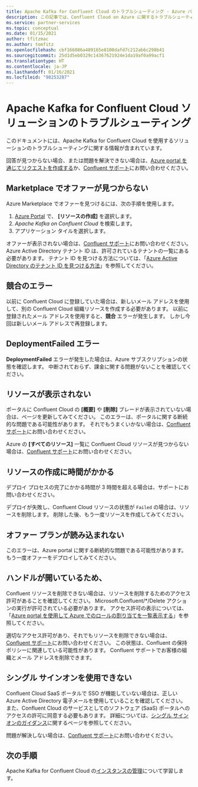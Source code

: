 ```yaml
---
title: Apache Kafka for Confluent Cloud のトラブルシューティング - Azure パートナー ソリューション
description: この記事では、Confluent Cloud on Azure に関するトラブルシューティングとよく寄せられる質問 (FAQ) について説明します。
ms.service: partner-services
ms.topic: conceptual
ms.date: 01/15/2021
author: tfitzmac
ms.author: tomfitz
ms.openlocfilehash: cbf166086a489165e8100dafd7c212ab6c298b41
ms.sourcegitcommit: 25d1d5eb0329c14367621924e1da19af0a99acf1
ms.translationtype: HT
ms.contentlocale: ja-JP
ms.lasthandoff: 01/16/2021
ms.locfileid: "98253287"
---
```

# <a name="troubleshooting-apache-kafka-for-confluent-cloud-solutions"></a>Apache Kafka for Confluent Cloud ソリューションのトラブルシューティング

このドキュメントには、Apache Kafka for Confluent Cloud を使用するソリューションのトラブルシューティングに関する情報が含まれています。

回答が見つからない場合、または問題を解決できない場合は、[Azure portal を通じてリクエストを作成する](manage.md#get-support)か、[Confluent サポート](https://support.confluent.io)にお問い合わせください。

## <a name="cant-find-offer-in-the-marketplace"></a>Marketplace でオファーが見つからない

Azure Marketplace でオファーを見つけるには、次の手順を使用します。

1. [Azure Portal](https://portal.azure.com) で、 **[リソースの作成]** を選択します。
1. _Apache Kafka on Confluent Cloud_ を検索します。
1. アプリケーション タイルを選択します。

オファーが表示されない場合は、[Confluent サポート](https://support.confluent.io)にお問い合わせください。 Azure Active Directory テナント ID は、許可されているテナントの一覧にある必要があります。 テナント ID を見つける方法については、「[Azure Active Directory のテナント ID を見つける方法](../../active-directory/fundamentals/active-directory-how-to-find-tenant.md)」を参照してください。

## <a name="conflict-error"></a>競合のエラー

以前に Confluent Cloud に登録していた場合は、新しいメール アドレスを使用して、別の Confluent Cloud 組織リソースを作成する必要があります。 以前に登録されたメール アドレスを使用すると、**競合** エラーが発生します。 しかし今回は新しいメール アドレスで再登録します。

## <a name="deploymentfailed-error"></a>DeploymentFailed エラー

**DeploymentFailed** エラーが発生した場合は、Azure サブスクリプションの状態を確認します。 中断されておらず、課金に関する問題がないことを確認してください。

## <a name="resource-isnt-displayed"></a>リソースが表示されない

ポータルに Confluent Cloud の **[概要]** や **[削除]** ブレードが表示されていない場合は、ページを更新してみてください。 このエラーは、ポータルに関する断続的な問題である可能性があります。 それでもうまくいかない場合は、[Confluent サポート](https://support.confluent.io)にお問い合わせください。

Azure の **[すべてのリソース]** 一覧に Confluent Cloud リソースが見つからない場合は、[Confluent サポート](https://support.confluent.io)にお問い合わせください。

## <a name="resource-creation-takes-long-time"></a>リソースの作成に時間がかかる

デプロイ プロセスの完了にかかる時間が 3 時間を超える場合は、サポートにお問い合わせください。

デプロイが失敗し、Confluent Cloud リソースの状態が `Failed` の場合は、リソースを削除します。 削除した後、もう一度リソースを作成してみてください。

## <a name="offer-plan-doesnt-load"></a>オファー プランが読み込まれない

このエラーは、Azure portal に関する断続的な問題である可能性があります。 もう一度オファーをデプロイしてみてください。

## <a name="unable-to-delete"></a>ハンドルが開いているため、

Confluent リソースを削除できない場合は、リソースを削除するためのアクセス許可があることを確認してください。 Microsoft.Confluent/*/Delete アクションの実行が許可されている必要があります。 アクセス許可の表示については、「[Azure portal を使用して Azure でのロールの割り当てを一覧表示する](../../role-based-access-control/role-assignments-list-portal.md)」を参照してください。

適切なアクセス許可があり、それでもリソースを削除できない場合は、[Confluent サポート](https://support.confluent.io)にお問い合わせください。 この状態は、Confluent の保持ポリシーに関連している可能性があります。 Confluent サポートでお客様の組織とメール アドレスを削除できます。

## <a name="unable-to-use-single-sign-on"></a>シングル サインオンを使用できない

Confluent Cloud SaaS ポータルで SSO が機能していない場合は、正しい Azure Active Directory 電子メールを使用していることを確認してください。 また、Confluent Cloud のサービスとしてのソフトウェア (SaaS) ポータルへのアクセスの許可に同意する必要もあります。 詳細については、[シングル サインオンのガイダンス](manage.md#single-sign-on)に関するページを参照してください。

問題が解決しない場合は、[Confluent サポート](https://support.confluent.io)にお問い合わせください。

## <a name="next-steps"></a>次の手順

Apache Kafka for Confluent Cloud の[インスタンスの管理](manage.md)について学習します。
